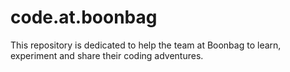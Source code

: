 # code.at.boonbag
This repository is dedicated to help the team at Boonbag to learn, experiment and share their coding adventures.
